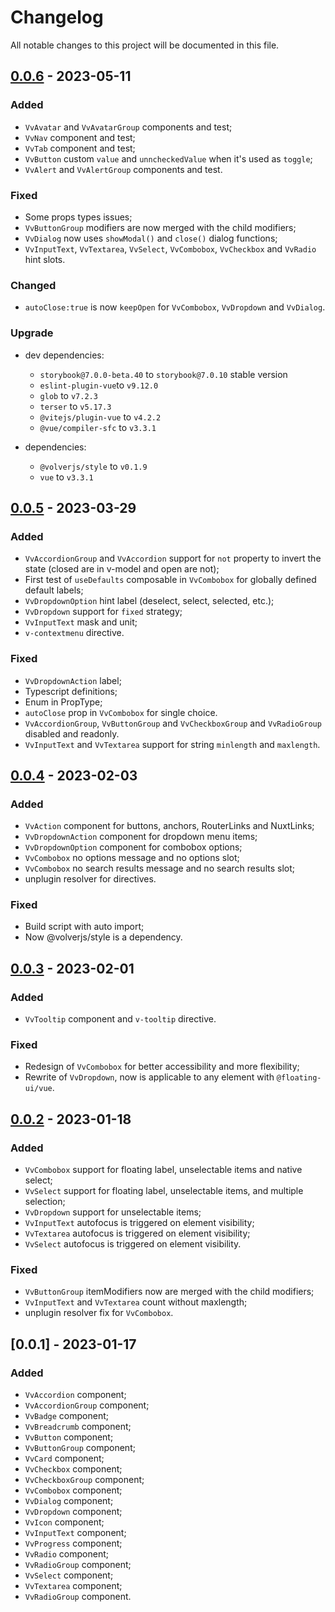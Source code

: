 # Changelog

All notable changes to this project will be documented in this file.

## [0.0.6] - 2023-05-11

### Added

- `VvAvatar` and `VvAvatarGroup` components and test;
- `VvNav` component and test;
- `VvTab` component and test;
- `VvButton` custom `value` and `unncheckedValue` when it's used as `toggle`;
- `VvAlert` and `VvAlertGroup` components and test.

### Fixed

- Some props types issues;
- `VvButtonGroup` modifiers are now merged with the child modifiers;
- `VvDialog` now uses `showModal()` and `close()` dialog functions;
- `VvInputText`, `VvTextarea`, `VvSelect`, `VvCombobox`, `VvCheckbox` and `VvRadio` hint slots.

### Changed

- `autoClose:true` is now `keepOpen` for `VvCombobox`, `VvDropdown` and `VvDialog`.

### Upgrade

- dev dependencies:

  - `storybook@7.0.0-beta.40` to `storybook@7.0.10` stable version
  - `eslint-plugin-vue`to `v9.12.0`
  - `glob` to `v7.2.3`
  - `terser` to `v5.17.3`
  - `@vitejs/plugin-vue` to `v4.2.2`
  - `@vue/compiler-sfc` to `v3.3.1`

- dependencies:
  - `@volverjs/style` to `v0.1.9`
  - `vue` to `v3.3.1`

## [0.0.5] - 2023-03-29

### Added

- `VvAccordionGroup` and `VvAccordion` support for `not` property to invert the state (closed are in v-model and open are not);
- First test of `useDefaults` composable in `VvCombobox` for globally defined default labels;
- `VvDropdownOption` hint label (deselect, select, selected, etc.);
- `VvDropdown` support for `fixed` strategy;
- `VvInputText` mask and unit;
- `v-contextmenu` directive.

### Fixed

- `VvDropdownAction` label;
- Typescript definitions;
- Enum in PropType;
- `autoClose` prop in `VvCombobox` for single choice.
- `VvAccordionGroup`, `VvButtonGroup` and `VvCheckboxGroup` and `VvRadioGroup` disabled and readonly.
- `VvInputText` and `VvTextarea` support for string `minlength` and `maxlength`.

## [0.0.4] - 2023-02-03

### Added

- `VvAction` component for buttons, anchors, RouterLinks and NuxtLinks;
- `VvDropdownAction` component for dropdown menu items;
- `VvDropdownOption` component for combobox options;
- `VvCombobox` no options message and no options slot;
- `VvCombobox` no search results message and no search results slot;
- unplugin resolver for directives.

### Fixed

- Build script with auto import;
- Now @volverjs/style is a dependency.

## [0.0.3] - 2023-02-01

### Added

- `VvTooltip` component and `v-tooltip` directive.

### Fixed

- Redesign of `VvCombobox` for better accessibility and more flexibility;
- Rewrite of `VvDropdown`, now is applicable to any element with `@floating-ui/vue`.

## [0.0.2] - 2023-01-18

### Added

- `VvCombobox` support for floating label, unselectable items and native select;
- `VvSelect` support for floating label, unselectable items, and multiple selection;
- `VvDropdown` support for unselectable items;
- `VvInputText` autofocus is triggered on element visibility;
- `VvTextarea` autofocus is triggered on element visibility;
- `VvSelect` autofocus is triggered on element visibility.

### Fixed

- `VvButtonGroup` itemModifiers now are merged with the child modifiers;
- `VvInputText` and `VvTextarea` count without maxlength;
- unplugin resolver fix for `VvCombobox`.

## [0.0.1] - 2023-01-17

### Added

- `VvAccordion` component;
- `VvAccordionGroup` component;
- `VvBadge` component;
- `VvBreadcrumb` component;
- `VvButton` component;
- `VvButtonGroup` component;
- `VvCard` component;
- `VvCheckbox` component;
- `VvCheckboxGroup` component;
- `VvCombobox` component;
- `VvDialog` component;
- `VvDropdown` component;
- `VvIcon` component;
- `VvInputText` component;
- `VvProgress` component;
- `VvRadio` component;
- `VvRadioGroup` component;
- `VvSelect` component;
- `VvTextarea` component;
- `VvRadioGroup` component.

[0.0.6]: https://github.com/volverjs/style/compare/v0.0.5...v0.0.6
[0.0.5]: https://github.com/volverjs/style/compare/v0.0.4...v0.0.5
[0.0.4]: https://github.com/volverjs/style/compare/v0.0.3...v0.0.4
[0.0.3]: https://github.com/volverjs/style/compare/v0.0.2...v0.0.3
[0.0.2]: https://github.com/volverjs/style/compare/v0.0.1...v0.0.2
